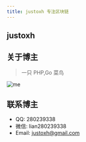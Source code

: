 ```yaml
---
title: justoxh 专注区块链
---
```


## justoxh 

## 关于博主


> 一只 PHP,Go 菜鸟



 ![me]()

## 联系博主

- QQ: 280239338
- 微信: lian280239338
- Email: justoxh@gmail.com

